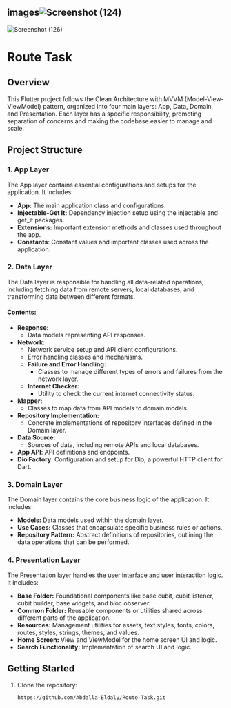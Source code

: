 ## images![Screenshot (124)](https://github.com/user-attachments/assets/b3dfb331-1b9c-4843-95e7-13bf97bbc06e)

![Screenshot (126)](https://github.com/user-attachments/assets/79b737b2-e779-4016-ab7d-2cb7f3919bff)

# Route Task

## Overview
This Flutter project follows the Clean Architecture with MVVM (Model-View-ViewModel) pattern, organized into four main layers: App, Data, Domain, and Presentation. Each layer has a specific responsibility, promoting separation of concerns and making the codebase easier to manage and scale.

## Project Structure

### 1. App Layer
The App layer contains essential configurations and setups for the application. It includes:
- **App:** The main application class and configurations.
- **Injectable-Get It:** Dependency injection setup using the injectable and get_it packages.
- **Extensions:** Important extension methods and classes used throughout the app.
- **Constants**: Constant values and important classes used across the application.

### 2. Data Layer
The Data layer is responsible for handling all data-related operations, including fetching data from remote servers, local databases, and transforming data between different formats.

#### Contents:
- **Response:**
  - Data models representing API responses.
- **Network:**
  - Network service setup and API client configurations.
  - Error handling classes and mechanisms.
  - **Failure and Error Handling:**
    - Classes to manage different types of errors and failures from the network layer.
  - **Internet Checker:**
    - Utility to check the current internet connectivity status.
- **Mapper:**
  - Classes to map data from API models to domain models.
- **Repository Implementation:**
  - Concrete implementations of repository interfaces defined in the Domain layer.
- **Data Source:**
  - Sources of data, including remote APIs and local databases.
- **App API**: API definitions and endpoints.
- **Dio Factory**: Configuration and setup for Dio, a powerful HTTP client for Dart.


### 3. Domain Layer
The Domain layer contains the core business logic of the application. It includes:
- **Models:** Data models used within the domain layer.
- **Use Cases:** Classes that encapsulate specific business rules or actions.
- **Repository Pattern:** Abstract definitions of repositories, outlining the data operations that can be performed.

### 4. Presentation Layer
The Presentation layer handles the user interface and user interaction logic. It includes:
- **Base Folder:** Foundational components like base cubit, cubit listener, cubit builder, base widgets, and bloc observer.
- **Common Folder:** Reusable components or utilities shared across different parts of the application.
- **Resources:** Management utilities for assets, text styles, fonts, colors, routes, styles, strings, themes, and values.
- **Home Screen:** View and ViewModel for the home screen UI and logic.
- **Search Functionality:** Implementation of search UI and logic.



## Getting Started
1. Clone the repository:
   ```sh
   https://github.com/Abdalla-Eldaly/Route-Task.git
